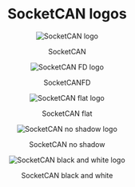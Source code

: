 <center><h1>SocketCAN logos</h1></center>

<p align="center">
<img src="https://github.com/linux-can/can-logos/raw/master/png/SocketCAN-logo-60dpi.png" alt="SocketCAN logo"/>
</p>
<p align="center">
SocketCAN
</p>

<p align="center">
<img src="https://github.com/linux-can/can-logos/raw/master/png/SocketCANFD-logo-60dpi.png" alt="SocketCAN FD logo"/>
</p>
<p align="center">
SocketCANFD
</p>

<p align="center">
<img src="https://github.com/linux-can/can-logos/raw/master/png/SocketCAN-logo-flat-60dpi.png" alt="SocketCAN flat logo"/>
</p>
<p align="center">
SocketCAN flat
</p>

<p align="center">
<img src="https://github.com/linux-can/can-logos/raw/master/png/SocketCAN-logo-noshadow-60dpi.png" alt="SocketCAN no shadow logo"/>
</p>
<p align="center">
SocketCAN no shadow
</p>

<p align="center">
<img src="https://github.com/linux-can/can-logos/raw/master/png/SocketCAN-logo-bw-60dpi.png" alt="SocketCAN black and white logo"/>
</p>
<p align="center">
SocketCAN black and white
</p>
